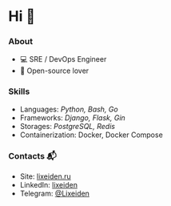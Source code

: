 # Hi 👋

### About

- 💻 SRE / DevOps Engineer
- 🧡 Open-source lover

### Skills

- Languages: _Python, Bash, Go_
- Frameworks: _Django, Flask, Gin_
- Storages: _PostgreSQL, Redis_
- Containerization: Docker, Docker Compose

### Contacts 📬

- Site: [lixeiden.ru](http://lixeiden.ru)
- LinkedIn: [lixeiden](https://linkedin.com/in/lixeiden)
- Telegram: [@Lixeiden](https://t.me/Lixeiden)
